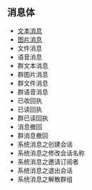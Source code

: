 ## 消息体

- [文本消息][MTT-000]
- [图片消息][MTT-001]
- 文件消息
- 语音消息
- 群文本消息
- 群图片消息
- 群文件消息
- 群语音消息
- 已收回执
- 已读回执
- 群已读回执
- 消息撤回
- 群消息撤回
- 系统消息之创建会话
- 系统消息之修改会话名称
- 系统消息之邀请订阅者
- 系统消息之退出会话
- 系统消息之解散群组


[MTT-000]:https://github.com/GepengCn/tlim/blob/dev/src/message_body/TEXT.md
[MTT-001]:https://github.com/GepengCn/tlim/blob/dev/src/message_body/PICTURE.md
